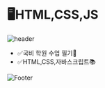 # 🖥HTML,CSS,JS

![header](https://capsule-render.vercel.app/api?type=waving&color=auto&height=100&section=header&fontSize=50&animation=fadeIn)


* ✅국비 학원 수업 필기📝
* ✅HTML,CSS,자바스크립트📚

![Footer](https://capsule-render.vercel.app/api?type=waving&color=auto&height=100&section=footer)
